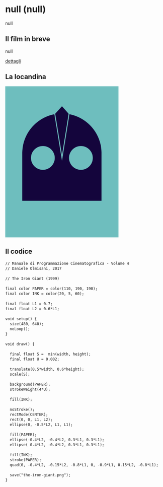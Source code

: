 # null (null)

null

## Il film in breve
null

[dettagli](https://www.imdb.com/title/null/)

## La locandina
<img src="the-iron-giant.png"  width="360px" title="null">


## Il codice
```processing
// Manuale di Programmazione Cinematografica - Volume 4
// Daniele Olmisani, 2017

// The Iron Giant (1999)

final color PAPER = color(110, 190, 190);
final color INK = color(20, 5, 60);

final float L1 = 0.7;
final float L2 = 0.6*L1;

void setup() {
  size(480, 640);
  noLoop();
}

void draw() {
  
  final float S =  min(width, height);
  final float U = 0.002;
  
  translate(0.5*width, 0.6*height);
  scale(S);
  
  background(PAPER);
  strokeWeight(4*U);
  
  fill(INK);

  noStroke();
  rectMode(CENTER);
  rect(0, 0, L1, L2);
  ellipse(0, -0.5*L2, L1, L1);
  
  fill(PAPER);
  ellipse(-0.4*L2, -0.4*L2, 0.3*L1, 0.3*L1);
  ellipse( 0.4*L2, -0.4*L2, 0.3*L1, 0.3*L1);
  
  fill(INK);
  stroke(PAPER);
  quad(0, -0.4*L2, -0.15*L2, -0.8*L1, 0, -0.9*L1, 0.15*L2, -0.8*L1);
  
  save("the-iron-giant.png");
}
```
